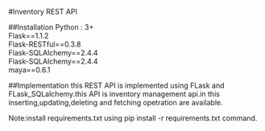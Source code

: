 #Inventory REST API

##Installation
Python : 3+\
Flask==1.1.2\
Flask-RESTful==0.3.8\
Flask-SQLAlchemy==2.4.4\
Flask-SQLAlchemy==2.4.4\
maya==0.6.1

##Implementation
this REST API is implemented using FLask and FLask_SQLalchemy.this API is inventory management api.in this inserting,updating,deleting and fetching opetration are available.

Note:install requirements.txt using pip install -r requirements.txt command.

